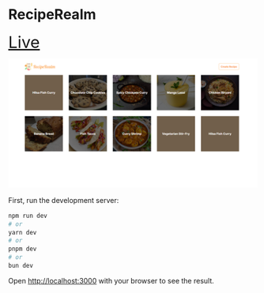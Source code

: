 # RecipeRealm

<a href="https://daily-routine-tool.netlify.app" target="_blank" style="font-size:33px"> Live </a>

<img src="./src/assets/app.png" />

First, run the development server:

```bash
npm run dev
# or
yarn dev
# or
pnpm dev
# or
bun dev
```

Open [http://localhost:3000](http://localhost:3000) with your browser to see the result.
